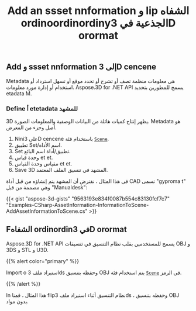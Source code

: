 ﻿---
title: Add an ssset nnformation و lip الشفاه ordinoordinordinyالجذعية في 3D orormat
type: docs
weight: 10
url: /ar/net/add-an-asset-information-and-flip-coordinate-system-in-3d-formats/
description: Metadata هي معلومات منظمة تصف أو تشرح أو تحدد موقع أو تسهل استرداد أو استخدام أو إدارة مورد معلومات. Aspose.3D for .NET API يسمح للمطورين بتحديد etadata M.
---
## **Add و ssset nnformation إلى 3D cencene**
Metadata هي معلومات منظمة تصف أو تشرح أو تحدد موقع أو تسهل استرداد أو استخدام أو إدارة مورد معلومات. Aspose.3D for .NET API يسمح للمطورين بتحديد etadata M.
### **Define أ etetadata للمشهد**
3D يظهر إنتاج كميات هائلة من البيانات الوصفية والمعلومات الصورة. Metadata هو أصل وجزء من المعرض.

1. Niniعلى 3D cencene باستخدام فئة [`Scene`](https://reference.aspose.com/3d/net/aspose.threed/scene).
1. تطبيق Set/اسم الأداة.
1. Set تطبيق/أداة اسم البائع.
1. وحدة قياس et et.
1. مقياس وحدة القياس et et.
1. Save 3D المشهد في تنسيق الملف المعتمد.

في هذا المثال ، نفترض أن المشهد يتم إنشاؤه من قبل أداة CAD تسمى "gyproma t" وهي مصممة من قبل "Manualdesk":

{{< gist "aspose-3d-gists" "9563193e834f0087b554c83130fcf7c7" "Examples-CSharp-AssetInformation-InformationToScene-AddAssetInformationToScene.cs" >}}
## **Fالشفاه ordinordinفي 3D orormat**
Aspose.3D for .NET API يسمح للمستخدمين بقلب نظام التنسيق في تنسيقات OBJ و 3DS و STL و U3D.

{{% alert color="primary" %}} 

Import o استيراد ملف 3ds وحفظه بتنسيق OBJ يتم استخدام فئة [`Scene`](https://reference.aspose.com/3d/net/aspose.threed/scene) في الرمز.

{{% /alert %}} 

In هذا المثال ، قمنا flipنظام التنسيق أثناء استيراد ملف 3ds ، وحفظه بتنسيق OBJ بدون مواد.
